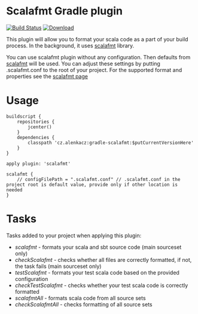 # Scalafmt Gradle plugin

[![Build Status](https://travis-ci.org/alenkacz/gradle-scalafmt.svg)](https://travis-ci.org/alenkacz/gradle-scalafmt) [ ![Download](https://api.bintray.com/packages/alenkacz/maven/gradle-scalafmt/images/download.svg) ](https://bintray.com/alenkacz/maven/gradle-scalafmt/_latestVersion)

This plugin will allow you to format your scala code as a part of your build process. In the background, it uses [scalafmt](https://github.com/olafurpg/scalafmt) library.

You can use scalafmt plugin without any configuration. Then defaults from [scalafmt](https://olafurpg.github.io/scalafmt/) will be used. You can adjust these settings by putting .scalafmt.conf to the root of your project. For the supported format and properties see the [scalafmt page](https://olafurpg.github.io/scalafmt/)

Usage
====================

	buildscript {
		repositories {
			jcenter()
		}
		dependencies {
			classpath 'cz.alenkacz:gradle-scalafmt:$putCurrentVersionHere'
		}
	}

	apply plugin: 'scalafmt'
	
	scalafmt {
	    // configFilePath = ".scalafmt.conf" // .scalafmt.conf in the project root is default value, provide only if other location is needed
	}


Tasks
====================
Tasks added to your project when applying this plugin:

- *scalafmt* - formats your scala and sbt source code (main sourceset only)
- *checkScalafmt* - checks whether all files are correctly formatted, if not, the task fails  (main sourceset only)
- *testScalafmt* - formats your test scala code based on the provided configuration
- *checkTestScalafmt* - checks whether your test scala code is correctly formatted
- *scalafmtAll* - formats scala code from all source sets
- *checkScalafmtAll* - checks formatting of all source sets
